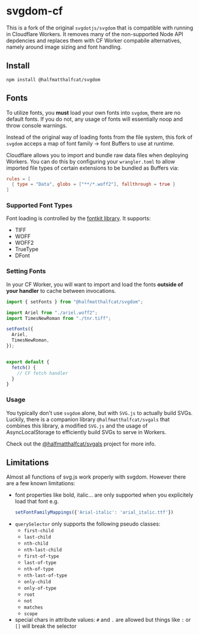 # svgdom-cf

This is a fork of the original `svgdotjs/svgdom` that is compatible with running in Cloudflare Workers.
It removes many of the non-supported Node API depdencies and replaces them with CF Worker compabile
alternatives, namely around image sizing and font handling.

## Install

```
npm install @halfmatthalfcat/svgdom
```

## Fonts

To utilize fonts, you **must** load your own fonts into `svgdom`, there are no default fonts. If you do not, any usage of fonts will essentially noop and throw console warnings.

Instead of the original way of loading fonts from the file system, this fork of `svgdom` acceps a map of
font family -> font Buffers to use at runtime.

Cloudflare allows you to import and bundle raw data files when deploying Workers. You can do this by
configuring your `wrangler.toml` to allow imported file types of certain extensions to be bundled as Buffers via:

```toml
rules = [
  { type = "Data", globs = ["**/*.woff2"], fallthrough = true }
]
```

### Supported Font Types

Font loading is controlled by the [fontkit library](https://github.com/foliojs/fontkit/blob/master/src/index.js). It supports:

* TIFF
* WOFF
* WOFF2
* TrueType
* DFont

### Setting Fonts

In your CF Worker, you will want to import and load the fonts **outside of your handler** to cache between
invocations.

```js
import { setFonts } from "@halfmatthalfcat/svgdom";

import Ariel from "./ariel.woff2";
import TimesNewRoman from "./tnr.tiff";

setFonts({
  Ariel,
  TimesNewRoman,
});


export default {
  fetch() {
    // CF fetch handler
  }
}
```

### Usage

You typically don't use `svgdom` alone, but with `SVG.js` to actually build SVGs. Luckily, there is a
companion library `@halfmatthalfcat/svgals` that combines this library, a modified `SVG.js` and the usage
of AsyncLocalStorage to efficiently build SVGs to serve in Workers.

Check out the [@halfmatthalfcat/svgals](https://github.com/halfmatthalfcat/svgals) project for more info.

## Limitations
Almost all functions of svg.js work properly with svgdom. However there are a few known limitations:

- font properties like bold, italic... are only supported when you explicitely load that font e.g.
    ```js
    setFontFamilyMappings({'Arial-italic': 'arial_italic.ttf'})
    ```
- `querySelector` only supports the following pseudo classes:
    - `first-child`
    - `last-child`
    - `nth-child`
    - `nth-last-child`
    - `first-of-type`
    - `last-of-type`
    - `nth-of-type`
    - `nth-last-of-type`
    - `only-child`
    - `only-of-type`
    - `root`
    - `not`
    - `matches`
    - `scope`
- special chars in attribute values: `#` and `.` are allowed but things like `:` or `[]` will break the selector
